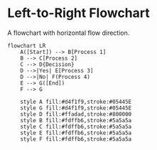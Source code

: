 # Left-to-Right Flowchart

A flowchart with horizontal flow direction.

```mermaid
flowchart LR
    A([Start]) --> B[Process 1]
    B --> C[Process 2]
    C --> D{Decision}
    D -->|Yes| E[Process 3]
    D -->|No| F(Process 4)
    E --> G([End])
    F --> G
    
    style A fill:#d4f1f9,stroke:#05445E
    style G fill:#d4f1f9,stroke:#05445E
    style D fill:#ffadad,stroke:#800000
    style B fill:#fdffb6,stroke:#5a5a5a
    style C fill:#fdffb6,stroke:#5a5a5a
    style E fill:#fdffb6,stroke:#5a5a5a
    style F fill:#fdffb6,stroke:#5a5a5a
```